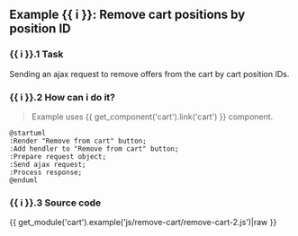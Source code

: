 ## Example {{ i }}: Remove cart positions by position ID

### {{ i }}.1 Task

Sending an ajax request to remove offers from the cart by cart position IDs.

### {{ i }}.2 How can i do it?

> Example uses {{ get_component('cart').link('cart') }} component.

```plantuml
@startuml
:Render "Remove from cart" button;
:Add hendler to "Remove from cart" button;
:Prepare request object;
:Send ajax request;
:Process response;
@enduml
```

### {{ i }}.3 Source code

{{ get_module('cart').example('js/remove-cart/remove-cart-2.js')|raw }}